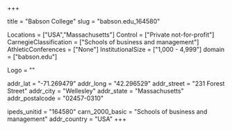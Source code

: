 
+++

title = "Babson College"
slug = "babson.edu_164580"

Locations = ["USA","Massachusetts"]
Control = ["Private not-for-profit"]
CarnegieClassification = ["Schools of business and management"]
AthleticConferences = ["None"]
InstitutionalSize = ["1,000 - 4,999"]
domain = ["babson.edu"]

Logo = ""

addr_lat = "-71.269479"
addr_long = "42.296529"
addr_street = "231 Forest Street"
addr_city = "Wellesley"
addr_state = "Massachusetts"
addr_postalcode = "02457-0310"

ipeds_unitid = "164580"
carn_2000_basic = "Schools of business and management"
addr_country = "USA"
+++
    
